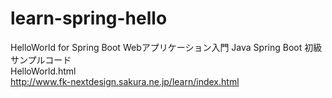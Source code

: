 # learn-spring-hello
HelloWorld for Spring Boot
Webアプリケーション入門 Java Spring Boot 初級  
サンプルコード  
HelloWorld.html  
http://www.fk-nextdesign.sakura.ne.jp/learn/index.html
